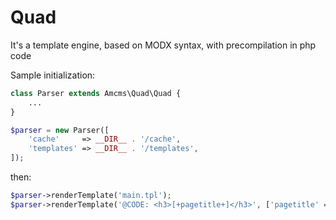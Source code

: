# Quad

It's a template engine, based on MODX syntax, with precompilation in php code

Sample initialization:

```php
class Parser extends Amcms\Quad\Quad {
    ...
}

$parser = new Parser([
    'cache'     => __DIR__ . '/cache',
    'templates' => __DIR__ . '/templates',
]);
```
then:
```php
$parser->renderTemplate('main.tpl');
$parser->renderTemplate('@CODE: <h3>[+pagetitle+]</h3>', ['pagetitle' => 'test']);
```
